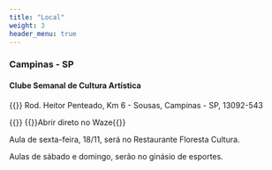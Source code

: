 ```yaml
---
title: "Local"
weight: 3
header_menu: true
---
```


### Campinas - SP

#### Clube Semanal de Cultura Artística

{{<icon class="fa fa-map-marker">}} Rod. Heitor Penteado, Km 6 - Sousas, Campinas - SP, 13092-543

{{<icon class="fa fa-map-o">}}&nbsp;{{<link href="https://www.waze.com/en/live-map/directions/br/sp/clube-semanal-de-cultura-artistica?place=ChIJdxGHEsTPyJQRuEawFcn_BrA">}}Abrir direto no Waze{{</link>}}

Aula de sexta-feira, 18/11, será no Restaurante Floresta Cultura.

Aulas de sábado e domingo, serão no ginásio de esportes.

<!-- {{< unsafe-html >}}
<iframe src="https://embed.waze.com/iframe?zoom=16&lat=-22.892650&lon=-46.994085&ct=livemap" width="100%" height="400" allowfullscreen></iframe>
{{</ unsafe-html >}} -->
